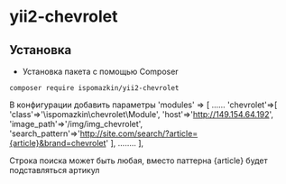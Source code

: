 yii2-chevrolet
=================



Установка
------------------
* Установка пакета с помощью Composer
```
composer require ispomazkin/yii2-chevrolet
```


В конфигурации добавить параметры
    'modules' => [
        ......
        'chevrolet'=>[
            'class'=>'\ispomazkin\chevrolet\Module',
            'host'=>'http://149.154.64.192',
            'image_path'=>'/img/img_chevrolet',
            'search_pattern'=>'http://site.com/search/?article={article}&brand=chevrolet'
        ],
        ........
    ],

Строка поиска может быть любая, вместо паттерна {article}
будет подставляться артикул

